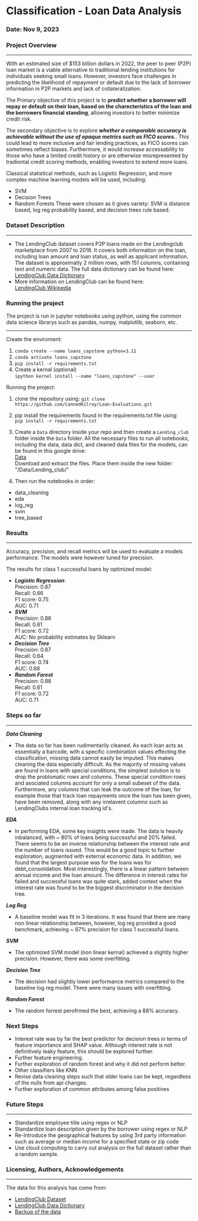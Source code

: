 # Classification - Loan Data Analysis
### Date: Nov 9, 2023  
### Project Overview
-- ----
With an estimated size of $153 billion dollars in 2022, the peer to peer (P2P) loan market is a viable alternative to traditional lending institutions for individuals seeking small loans. However, investors face challenges in predicting the likelihood of repayment or default due to the lack of borrower information in P2P markets and lack of collateralization.

The Primary objective of this project is to **predict whether a borrower will repay or default on their loan, based on the charecteristics of the loan and the borrowers financial standing**, allowing investors to better minimize credit risk.

The secondary objective is to explore ***whether a comparable accuracy is achievable without the use of opaque metrics such as FICO scores.***. This could lead to more inclusive and fair lending practices, as FICO scores can sometimes reflect biases. Furthermore, it would increase accessability to those who have a limited credit history or are otherwise misrepresented by tradiontal credit scoring methods, enabling investors to extend more loans. 

Classical statistical methods, such as Logistic Regression, and more complex machine learning models will be used, including:  
- SVM
- Decision Trees
- Random Forests
These were chosen as it gives variety: SVM is distance based, log reg probability based, and decision trees rule based. 

### Dataset Description
-- ----
* The LendingClub dataset covers P2P loans made on the Lendingclub marketplace from 2007 to 2018. It covers both information on the loan, including loan amount and loan status, as well as applicant information. The dataset is approximatly 2 million rows, with 151 columns, containing text and numeric data. The full data dictionary can be found here:  
[LendingClub Data Dictionary](https://www.kaggle.com/datasets/jonchan2003/lending-club-data-dictionary)  
* More information on LendingClub can be found here:   
[LendingClub Wikipedia](https://en.wikipedia.org/wiki/LendingClub)

### Running the project
The project is run in jupyter notebooks using python, using the common data science librarys such as pandas, numpy, malplotlib, seaborn, etc. 
-- -----
Create the enviroment:
1. `conda create --name loans_capstone python=3.11`
2. `conda activate loans_capstone` 
3. `pip install -r requirements.txt`   
4. Create a kernal (optional)  
`ipython kernel install --name "loans_capstone" --user` 

Running the project:
1. clone the repository using:
`git clone https://github.com/CannedKilroy/Loan-Evaluations.git`

2. pip install the requirements found in the requirements.txt file using:  
`pip install -r requirements.txt`

3. Create a `Data` directory inside your repo and then create a `Lending_club` folder inside the `Data` folder. All the necessary files to run all notebooks, including the data, data dict, and cleaned data files for the models,  can be found in this google drive:  
[Data](#https://drive.google.com/drive/folders/1-oJ72rJPTO9L9zE19ICn9jgmrbjptquR?usp=sharing)  
Download and extract the files. Place them inside the new folder:  
"/Data/Lending_club/"

4. Then run the notebooks in order:

- data_cleaning  
- eda  
- log_reg  
- svm  
- tree_based  

### Results
---
Accuracy, precision, and recall metrics will be used to evaluate a models performance. The models were however tuned for precision.   
  
The results for class 1 successful loans by optimized model:
- ***Logistic Regression***:  
Precision: 0.87  
Recall: 0.66  
F1 score: 0.75  
AUC: 0.71  
- ***SVM***  
Precision: 0.88  
Recall: 0.61  
F1 score: 0.72  
AUC: No probability estimates by Sklearn  
- ***Decision Tree***  
Precision: 0.87  
Recall: 0.64  
F1 score: 0.74  
AUC: 0.68  
- ***Random Forest***   
Precision: 0.88  
Recall: 0.61  
F1 score: 0.72  
AUC: 0.71  
  
### Steps so far
---
***Data Cleaning***
- The data so far has been rudimentarily cleaned. As each loan acts as essentially a barcode, with a specific combination values effecting the classification, missing data cannot easily be imputed. This makes cleaning the data especially difficult. As the majority of missing values are found in loans with special conditions, the simplest solution is to drop the problomatic rows and columns. These special condition rows and asociated columns account for only a small subeset of the data. Furthermore, any columns that can leak the outcome of the loan, for example those that track loan repayments once the loan has been given, have been removed, along with any irrelavent columns such as LendingClubs internal loan tracking id's.

***EDA***
- In performing EDA, some key insights were made. The data is heavily inbalanced, with  ~ 80% of loans being successful and 20% failed. There seems to be an inverse relationship between the interest rate and the number of loans issued. This would be a good topic to further exploration, augmented with external economic data. In addition, we found that the largest purpose was for the loans was for debt_consolidation. Most interestingly, there is a linear pattern between annual income and the loan amount. The difference in interest rates for failed and successful loans was quite stark, added context when the interest rate was found to be the biggest discriminator in the decision tree. 

***Log Reg***
- A baseline model was fit in 3 iterations. It was found that there are many non linear relationship between, however, log reg provided a good benchmark, achieving ~ 87% precision for class 1 successful loans. 

***SVM***
- The optimized SVM model (non linear kernal) achieved a slightly higher precision. However, there was some overfitting. 

***Decision Tree***
- The decision had slightly lower performance metrics compared to the baseline log reg model. There were many issues with overfitting. 

***Random Forest***
- The random forrest perofrmed the best, achieving a 88% accuracy. 

### Next Steps
- Interest rate was by far the best predictor for decision trees in terms of feature importance and SHAP value. Although interest rate is not definitively leaky feature, this should be explored further.  
- Further feature engineering.
- Further exploration of random forest and why it did not perform better. 
- Other classifiers like KNN
- Revise data cleaning steps such that older loans can be kept, regardless of the nulls from api changes. 
- Further exploration of common attributes among false positives


### Future Steps
---
- Standardize employee title using regex or NLP
- Standardize loan description given by the borrower using regex or NLP
- Re-Introduce the geographical features by using 3rd party information such as average or median income for a specified state or zip code
- Use cloud computing to carry out analysis on the full dataset rather than a random sample. 


### Licensing, Authors, Acknowledgements
---
The data for this analysis has come from:

- [LendingClub Dataset](https://www.kaggle.com/datasets/wordsforthewise/lending-club)
- [LendingClub Data Dictionary](https://www.kaggle.com/datasets/jonchan2003/lending-club-data-dictionary)
- [Backup of the data](https://drive.google.com/file/d/1CYaYaKzeQrOOwZZKOESNyzsPPOnCdE8x/view?usp=sharing)
